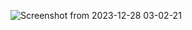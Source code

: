 ![Screenshot from 2023-12-28 03-02-21](https://github.com/hpsoftbusiness/itnuke-back-end-symfony/assets/60627656/656b0450-f7d9-4f97-af80-d14eaf4cce7e)
